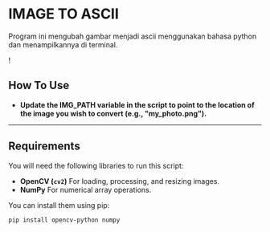# IMAGE TO ASCII 

Program ini mengubah gambar menjadi ascii menggunakan bahasa python dan menampilkannya di terminal.

!

## How To Use

* **Update the IMG_PATH variable in the script to point to the location of the image you wish to convert (e.g., "my_photo.png").**

---

## Requirements

You will need the following libraries to run this script:

* **OpenCV (`cv2`)** For loading, processing, and resizing images.
* **NumPy** For numerical array operations.

You can install them using pip:

```bash
pip install opencv-python numpy

